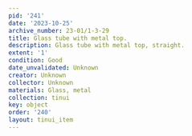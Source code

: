 ```yaml
---
pid: '241'
date: '2023-10-25'
archive_number: 23-01/1-3-29
title: Glass tube with metal top.
description: Glass tube with metal top, straight.
extent: '1'
condition: Good
date_unvalidated: Unknown
creator: Unknown
collector: Unknown
materials: Glass, metal
collection: tinui
key: object
order: '240'
layout: tinui_item
---
```

